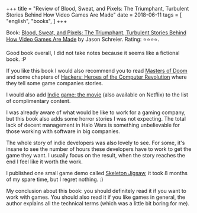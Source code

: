 +++
title = "Review of Blood, Sweat, and Pixels: The Triumphant, Turbulent Stories Behind How Video Games Are Made"
date = 2018-06-11
tags = [
    "english",
    "books",
]
+++

Book: [Blood, Sweat, and Pixels: The Triumphant, Turbulent Stories Behind How Video Games Are Made](https://www.goodreads.com/book/show/34376766) by Jason Schreier. Rating: ⭐️⭐️⭐️⭐️.

Good book overall, I did not take notes because it seems like a fictional book. :P

If you like this book I would also recommend you to read [Masters of Doom](/mastersofdoom) and some chapters of [Hackers: Heroes of the Computer Revolution](/hackerscomputerrevolution) where they tell some game companies stories.

I would also add [Indie game: the movie](http://buy.indiegamethemovie.com/) (also available on Netflix) to the list of complimentary content.

I was already aware of what would be like to work for a gaming company, but this book also adds some horror stories I was not expecting. The total lack of decent management in Halo Wars is something unbelievable for those working with software in big companies.

The whole story of indie developers was also lovely to see. For some, it's insane to see the number of hours these developers have to work to get the game they want. I usually focus on the result, when the story reaches the end I feel like it worth the work.

I published one small game demo called [Skeleton Jigsaw](/skeleton-jigsaw), it took 8 months of my spare time, but I regret nothing. :)

My conclusion about this book: you should definitely read it if you want to work with games. You should also read it if you like games in general, the author explains all the technical terms (which was a little bit boring for me).
